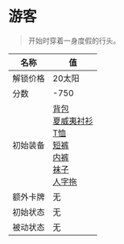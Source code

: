 # 游客  
> 开始时穿着一身度假的行头。  
  
名称  |  值  
----  |  ----  
解锁价格  |  20太阳  
分数  |  -750  
初始装备  |  [背包](BackpackTourist.md)<br>[夏威夷衬衫](HawaiianShirt.md)<br>[T恤](T-Shirt.md)<br>[短裤](Shorts.md)<br>[内裤](Underwear.md)<br>[袜子](Socks.md)<br>[人字拖](Flipflops.md)  
额外卡牌  |  无  
初始状态  |  无  
被动状态  |  无  
